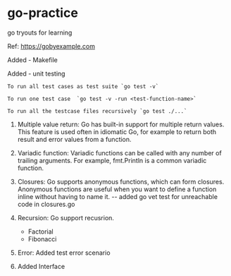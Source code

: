 # go-practice
go tryouts for learning

Ref: https://gobyexample.com

Added - Makefile

Added - unit testing

    To run all test cases as test suite `go test -v`

    To run one test case  `go test -v -run <test-function-name>`

    To run all the testcase files recursively `go test ./...`

1. Multiple value return: 
Go has built-in support for multiple return values. This feature is used often in idiomatic Go, for example to return both result and error values from a function.

2. Variadic function: 
Variadic functions can be called with any number of trailing arguments. For example, fmt.Println is a common variadic function.

3. Closures: Go supports anonymous functions, which can form closures. Anonymous functions are useful when you want to define a function inline without having to name it.
-- added go vet test for unreachable code in closures.go

4. Recursion: Go support recusrion.

    *   Factorial
    *   Fibonacci

5. Error: Added test error scenario 


6. Added Interface